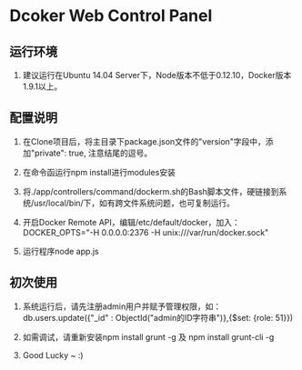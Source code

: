 # Dcoker Web Control Panel

## 运行环境 ##
1. 建议运行在Ubuntu 14.04 Server下，Node版本不低于0.12.10，Docker版本1.9.1以上。

## 配置说明  ##
1. 在Clone项目后，将主目录下package.json文件的"version"字段中，添加"private": true, 注意结尾的逗号。

2. 在命令函运行npm install进行modules安装

3. 将./app/controllers/command/dockerm.sh的Bash脚本文件，硬链接到系统/usr/local/bin/下，如有跨文件系统问题，也可复制运行。

4. 开启Docker Remote API，编辑/etc/default/docker，加入：DOCKER_OPTS="-H 0.0.0.0:2376 -H unix:///var/run/docker.sock"

5. 运行程序node app.js

## 初次使用 ##
1. 系统运行后，请先注册admin用户并赋予管理权限，如：db.users.update({"_id" : ObjectId("admin的ID字符串")},{$set: {role: 51}})

2. 如需调试，请重新安装npm install grunt -g 及 npm install grunt-cli -g

3. Good Lucky ~ :)

